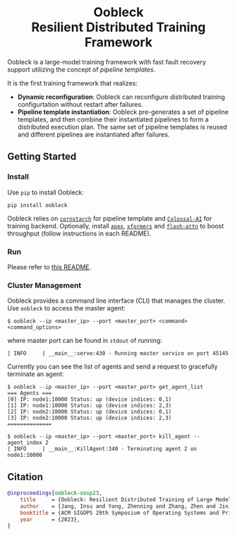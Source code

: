<h1 align="center">Oobleck<br>
Resilient Distributed Training Framework</h1>

Oobleck is a large-model training framework with fast fault recovery support utilizing the concept of *pipeline templates*.

It is the first training framework that realizes:

- **Dynamic reconfiguration**: Oobleck can reconfigure distributed training configurtation without restart after failures.
- **Pipeline template instantiation**: Oobleck pre-generates a set of pipeline templates, and then combine their instantiated pipelines to form a distributed execution plan. The same set of pipeline templates is reused and different pipelines are instantiated after failures.

## Getting Started

### Install

Use `pip` to install Oobleck:
```
pip install oobleck
```

Oobleck relies on [`cornstarch`](https://github.com/Symbioticlab/cornstarch) for pipeline template and [`Colossal-AI`](https://github.com/hpcaitech/ColossalAI) for training backend.
Optionally, install [`apex`](https://github.com/nvidia/apex), [`xformers`](https://github.com/facebookresearch/xformers) and [`flash-attn`](https://github.com/Dao-AILab/flash-attention) to boost throughput (follow instructions in each README).

### Run

Please refer to [this README](./examples/README.md).

### Cluster Management

Oobleck provides a command line interface (CLI) that manages the cluster. Use `oobleck` to access the master agent:

```
$ oobleck --ip <master_ip> --port <master_port> <command> <command_options>
```
where master port can be found in `stdout` of running:

```
| INFO     | __main__:serve:430 - Running master service on port 45145
```

Currently you can see the list of agents and send a request to gracefully terminate an agent:

```
$ oobleck --ip <master_ip> --port <master_port> get_agent_list
=== Agents ===
[0] IP: node1:10000 Status: up (device indices: 0,1)
[1] IP: node1:10000 Status: up (device indices: 2,3)
[2] IP: node2:10000 Status: up (device indices: 0,1)
[3] IP: node2:10000 Status: up (device indices: 2,3)
==============

$ oobleck --ip <master_ip> --port <master_port> kill_agent --agent_index 2
| INFO     | __main__:KillAgent:340 - Terminating agent 2 on node1:10000
```

## Citation

```bibtex
@inproceedings{oobleck-sosp23,
    title     = {Oobleck: Resilient Distributed Training of Large Models Using Pipeline Templates},
    author    = {Jang, Insu and Yang, Zhenning and Zhang, Zhen and Jin, Xin and Chowdhury, Mosharaf},
    booktitle = {ACM SIGOPS 29th Symposium of Operating Systems and Principles (SOSP '23)},
    year      = {2023},
}
```
